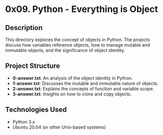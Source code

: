 # 0x09. Python - Everything is Object

## Description
This directory explores the concept of objects in Python. The projects discuss how variables reference objects, how to manage mutable and immutable objects, and the significance of object identity.

## Project Structure

- **0-answer.txt**: An analysis of the object identity in Python.
- **1-answer.txt**: Discusses the mutable and immutable nature of objects.
- **2-answer.txt**: Explains the concepts of function and variable scope.
- **3-answer.txt**: Insights on how to clone and copy objects.

## Technologies Used
- Python 3.x
- Ubuntu 20.04 (or other Unix-based systems)
